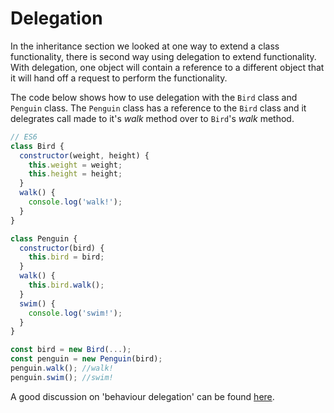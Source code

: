 # Delegation

In the inheritance section we looked at one way to extend a class functionality, there is second way using delegation to extend functionality. With delegation, one object will contain a reference to a different object that it will hand off a request to perform the functionality.

The code below shows how to use delegation with the `Bird` class and `Penguin` class. The `Penguin` class has a reference to the `Bird` class and it delegrates call made to it's _walk_ method over to `Bird`'s _walk_ method.

```js
// ES6
class Bird {
  constructor(weight, height) {
    this.weight = weight;
    this.height = height;
  }
  walk() {
    console.log('walk!');
  }
}

class Penguin {
  constructor(bird) {
    this.bird = bird;
  }
  walk() {
    this.bird.walk();
  }
  swim() {
    console.log('swim!');
  }
}

const bird = new Bird(...);
const penguin = new Penguin(bird);
penguin.walk(); //walk!
penguin.swim(); //swim!
```

A good discussion on 'behaviour delegation' can be found [here](https://github.com/getify/You-Dont-Know-JS/blob/master/this%20%26%20object%20prototypes/ch6.md).
